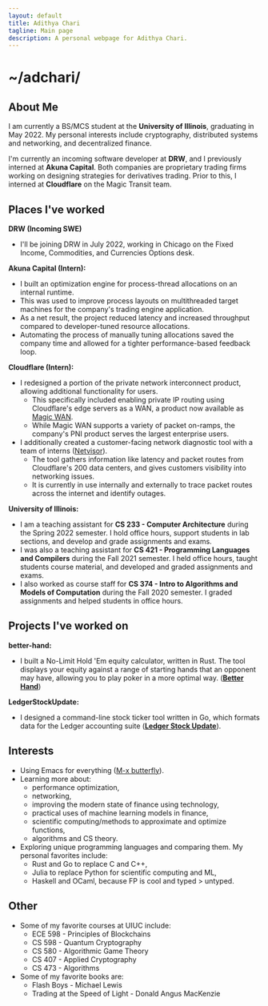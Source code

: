 ```yaml
---
layout: default
title: Adithya Chari
tagline: Main page
description: A personal webpage for Adithya Chari.
---
```


# ~/adchari/
## About Me
I am currently a BS/MCS student at the **University of Illinois**, graduating in May 2022. My personal interests include cryptography, distributed systems and networking, and decentralized finance.

I'm currently an incoming software developer at **DRW**, and I previously interned at **Akuna Capital**. Both companies are proprietary trading firms working on designing strategies for derivatives trading. Prior to this, I interned at **Cloudflare** on the Magic Transit team.

## Places I've worked
**DRW (Incoming SWE)**
- I'll be joining DRW in July 2022, working in Chicago on the Fixed Income, Commodities, and Currencies Options desk.

**Akuna Capital (Intern):**
- I built an optimization engine for process-thread allocations on an internal runtime.
- This was used to improve process layouts on multithreaded target machines for the company's trading engine application.
- As a net result, the project reduced latency and increased throughput compared to developer-tuned resource allocations.
- Automating the process of manually tuning allocations saved the company time and allowed for a tighter performance-based feedback loop.

**Cloudflare (Intern):**
- I redesigned a portion of the private network interconnect product, allowing additional functionality for users.
  - This specifically included enabling private IP routing using Cloudflare's edge servers as a WAN, a product now available as [Magic WAN](https://www.cloudflare.com/magic-wan/). 
  - While Magic WAN supports a variety of packet on-ramps, the company's PNI product serves the largest enterprise users. 
- I additionally created a customer-facing network diagnostic tool with a team of interns ([Netvisor](https://api.cloudflare.com/#diagnostics-traceroute)). 
  - The tool gathers information like latency and packet routes from Cloudflare's 200 data centers, and gives customers visibility into networking issues.
  - It is currently in use internally and externally to trace packet routes across the internet and identify outages. 

**University of Illinois:**
- I am a teaching assistant for **CS 233 - Computer Architecture** during the Spring 2022 semester. I hold office hours, support students in lab sections, and develop and grade assignments and exams.
- I was also a teaching assistant for **CS 421 - Programming Languages and Compilers** during the Fall 2021 semester. I held office hours, taught students course material, and developed and graded assignments and exams.
- I also worked as course staff for **CS 374 - Intro to Algorithms and Models of Computation** during the Fall 2020 semester. I graded assignments and helped students in office hours.

## Projects I've worked on
**better-hand:**
- I built a No-Limit Hold 'Em equity calculator, written in Rust. The tool displays your equity against a range of starting hands that an opponent may have, allowing you to play poker in a more optimal way. (**[Better Hand](https://crates.io/crates/better-hand)**)

**LedgerStockUpdate:**
- I designed a command-line stock ticker tool written in Go, which formats data for the Ledger accounting suite (**[Ledger Stock Update](https://github.com/adchari/LedgerStockUpdate)**).

## Interests
- Using Emacs for everything ([M-x butterfly](https://xkcd.com/378/)).
- Learning more about:
  - performance optimization, 
  - networking,
  - improving the modern state of finance using technology,
  - practical uses of machine learning models in finance,
  - scientific computing/methods to approximate and optimize functions,
  - algorithms and CS theory.
- Exploring unique programming languages and comparing them. My personal favorites include:
  - Rust and Go to replace C and C++,
  - Julia to replace Python for scientific computing and ML,
  - Haskell and OCaml, because FP is cool and typed > untyped.

## Other
- Some of my favorite courses at UIUC include:
  - ECE 598 - Principles of Blockchains
  - CS 598 - Quantum Cryptography
  - CS 580 - Algorithmic Game Theory
  - CS 407 - Applied Cryptography
  - CS 473 - Algorithms
- Some of my favorite books are:
  - Flash Boys - Michael Lewis
  - Trading at the Speed of Light - Donald Angus MacKenzie
